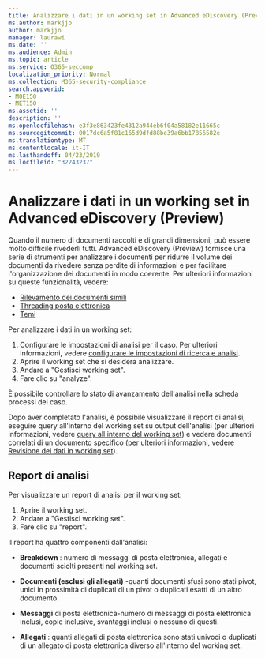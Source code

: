 ```yaml
---
title: Analizzare i dati in un working set in Advanced eDiscovery (Preview)
ms.author: markjjo
author: markjjo
manager: laurawi
ms.date: ''
ms.audience: Admin
ms.topic: article
ms.service: O365-seccomp
localization_priority: Normal
ms.collection: M365-security-compliance
search.appverid:
- MOE150
- MET150
ms.assetid: ''
description: ''
ms.openlocfilehash: e3f3e863423fe4312a944eb6f04a58182e11665c
ms.sourcegitcommit: 0017dc6a5f81c165d9dfd88be39a6bb17856582e
ms.translationtype: MT
ms.contentlocale: it-IT
ms.lasthandoff: 04/23/2019
ms.locfileid: "32243237"
---
```

# <a name="analyze-data-in-a-working-set-in-advanced-ediscovery-preview"></a>Analizzare i dati in un working set in Advanced eDiscovery (Preview)

Quando il numero di documenti raccolti è di grandi dimensioni, può essere molto difficile rivederli tutti. Advanced eDiscovery (Preview) fornisce una serie di strumenti per analizzare i documenti per ridurre il volume dei documenti da rivedere senza perdite di informazioni e per facilitare l'organizzazione dei documenti in modo coerente. Per ulteriori informazioni su queste funzionalità, vedere:

- [Rilevamento dei documenti simili](near-duplicates.md)
- [Threading posta elettronica](email-threading.md)
- [Temi](themes.md)

Per analizzare i dati in un working set:

1. Configurare le impostazioni di analisi per il caso. Per ulteriori informazioni, vedere [configurare le impostazioni di ricerca e analisi](configure-search-analytics-settings.md).
2. Aprire il working set che si desidera analizzare.
3. Andare a "Gestisci working set".
4. Fare clic su "analyze".

È possibile controllare lo stato di avanzamento dell'analisi nella scheda processi del caso.

 Dopo aver completato l'analisi, è possibile visualizzare il report di analisi, eseguire query all'interno del working set su output dell'analisi (per ulteriori informazioni, vedere [query all'interno del working set](working-set-search.md)) e vedere documenti correlati di un documento specifico (per ulteriori informazioni, vedere [ Revisione dei dati in working set](reviewing-data-in-working-set.md)).

## <a name="analytics-report"></a>Report di analisi

Per visualizzare un report di analisi per il working set:

1. Aprire il working set.
2. Andare a "Gestisci working set".
3. Fare clic su "report".

Il report ha quattro componenti dall'analisi:

- **Breakdown** : numero di messaggi di posta elettronica, allegati e documenti sciolti presenti nel working set.

- **Documenti (esclusi gli allegati)** -quanti documenti sfusi sono stati pivot, unici in prossimità di duplicati di un pivot o duplicati esatti di un altro documento.

- **Messaggi** di posta elettronica-numero di messaggi di posta elettronica inclusi, copie inclusive, svantaggi inclusi o nessuno di questi.

- **Allegati** : quanti allegati di posta elettronica sono stati univoci o duplicati di un allegato di posta elettronica diverso all'interno del working set.